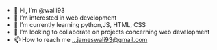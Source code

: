 - 👋 Hi, I’m @walli93
- 👀 I’m interested in web development
- 🌱 I’m currently learning python,JS, HTML, CSS
- 💞️ I’m looking to collaborate on projects concerning web development
- 📫 How to reach me ...jameswali93@gmail.com

<!---
walli93/walli93 is a ✨ special ✨ repository because its `README.md` (this file) appears on your GitHub profile.
You can click the Preview link to take a look at your changes.
--->
